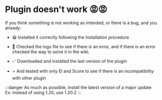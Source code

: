 # Plugin doesn't work 😡😡

If you think something is not working as intended, or there is a bug, and you already:

* 😀 Installed it correctly following the Installation procedure

* 📃 Checked the logs file to see if there is an error, and if there is an error checked the way to solve it in the wiki.

* ✅ Downloaded and installed the last version of the plugin
* ⭐ And tested with only EI and Score to see if there is an incompatibility with other plugin

:::danger
As much as possible, install the latest version of a major update\
Ex: instead of using 1.20, use 1.20.2
:::

